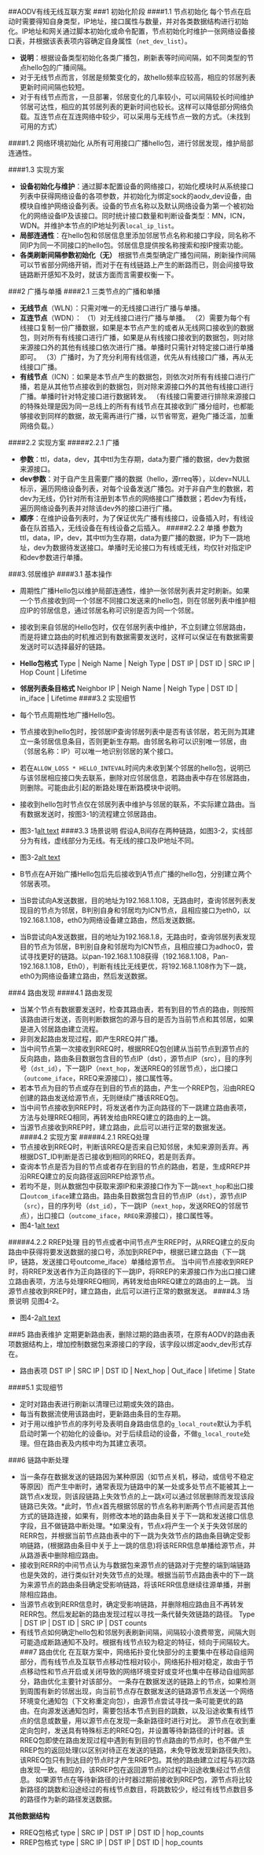 ##AODV有线无线互联方案
###1 初始化阶段
####1.1 节点初始化
每个节点在启动时需要得知自身类型，IP地址，接口属性与数量，并对各类数据结构进行初始化。IP地址和网关通过脚本初始化或命令配置，节点初始化时维护一张网络设备接口表，并根据该表表项内容确定自身属性（`net_dev_list`）。

- **说明**：根据设备类型初始化各类广播包，刷新表等时间间隔，如不同类型的节点hello包的广播间隔。
- 对于无线节点而言，邻居是频繁变化的，故hello频率应较高，相应的邻居列表更新时间间隔也较短。
- 对于有线节点而言，一旦部署，邻居变化的几率较小，可以间隔较长时间维护邻居可达性，相应的其邻居列表的更新时间也较长。这样可以降低部分网络负载。互连节点在互连网络中较少，可以采用与无线节点一致的方式。（未找到可用的方式）

####1.2 网络环境初始化
从所有可用接口广播hello包，进行邻居发现，维护局部连通性。

####1.3 实现方案
- **设备初始化与维护**：通过脚本配置设备的网络接口，初始化模块时从系统接口列表中获得网络设备的各项参数，并初始化为绑定sock的aodv_dev设备，由模块自维护网络设备列表。设备的节点名称以及默认网络设备为第一个被初始化的网络设备IP及该接口。同时统计接口数量和判断设备类型：MN，ICN，WDN。并维护本节点的IP地址列表`local_ip_list`。
- **局部连通性**：在hello包和邻居信息里添加邻居节点名称和接口字段，同名称不同IP为同一不同接口的hello包。邻居信息提供按名称搜索和按IP搜索功能。
- **各类刷新间隔参数初始化（无）**
根据节点类型确定广播包间隔，刷新操作间隔可以节省部分网络开销，而对于在有线链路上产生的断路而已，则会间接导致链路断开感知不及时，就该方面而言需要权衡一下。

###2 广播与单播
####2.1 三类节点的广播和单播
- **无线节点**（WLN）：只需对唯一的无线接口进行广播与单播。
- **互连节点**（WDN）：
（1）对无线接口进行广播与单播。
（2）需要为每个有线接口复制一份广播数据，如果是本节点产生的或者从无线网口接收到的数据包，则对所有有线接口进行广播，如果是从有线接口接收到的数据包，则对除来源接口外的其他有线接口依次进行广播。单播时只需针对特定接口进行单播即可。
（3）广播时，为了充分利用有线信道，优先从有线接口广播，再从无线接口广播。
- **有线节点**（ICN）：如果是本节点产生的数据包，则依次对所有有线接口进行广播，若是从其他节点接收到的数据包，则对除来源接口外的其他有线接口进行广播。单播时针对特定接口进行数据转发。
（有线接口需要进行排除来源接口的特殊处理是因为同一总线上的所有有线节点在其接收到广播分组时，也都能够接收到同样的数据，故无需再进行广播，以节省带宽，避免广播泛滥，加重网络负载。）

####2.2 实现方案
#####2.2.1 广播
- **参数**：ttl，data，dev，其中ttl为生存期，data为要广播的数据，dev为数据来源接口。
- **dev参数**：对于自产生且需要广播的数据（hello，源rreq等），以dev=NULL标示，遍历网络设备列表，对每个设备发送广播包。对于非自产生的数据，若dev为无线，仍针对所有注册到本节点的网络接口广播数据；若dev为有线，遍历网络设备列表并对除该dev外的接口进行广播。
- **顺序**：在维护设备列表时，为了保证优先广播有线接口，设备插入时，有线设备在队首插入，无线设备在有线设备之后插入。
#####2.2.2 单播
参数为ttl，data，IP，dev，其中ttl为生存期，data为要广播的数据，IP为下一跳地址，dev为数据待发送接口。单播时无论接口为有线或无线，均仅针对指定IP和dev参数进行单播。

###3.邻居维护
####3.1 基本操作
- 周期性广播Hello包以维护局部连通性，维护一张邻居列表并定时刷新。如果一个节点接收到同一个邻居不同接口发送来的hello包，则在邻居列表中维护相应IP的邻居信息，通过邻居名称可识别是否为同一个邻居。
- 接收到来自邻居的Hello包时，仅在邻居列表中维护，不立刻建立邻居路由，而是将建立路由的时机推迟到有数据需要发送时，这样可以保证在有数据需要发送时可以选择最好的链路。
- **Hello包格式**
Type | Neigh Name | Neigh Type | DST IP | DST ID | SRC IP | Hop Count | Lifetime
- **邻居列表条目格式**
Neighbor IP | Neigh Name | Neigh Type | DST ID | in_iface | Lifetime
####3.2 实现细节
- 每个节点周期性地广播Hello包。
- 节点接收到hello包时，按邻居IP查询邻居列表中是否有该邻居，若无则为其建立一条邻居信息条目，否则更新生存期。由邻居名称可以识别唯一邻居，由（邻居名称：IP）可以唯一地识别邻居的某个接口。
- 若在`ALLOW_LOSS * HELLO_INTEVAL`时间内未收到某个邻居的hello包，说明已与该邻居相应接口失去联系，删除对应邻居信息，若路由表中存在邻居路由，则删除。可能由此引起的断路处理在断路模块中说明。
- 接收到hello包时节点仅在邻居列表中维护与邻居的联系，不实际建立路由。当有数据发送时，按图3-1的流程建立邻居路由。
- 图3-1[alt text](https://github.com/Naturekid/aodv-Android/blob/without-ettwcim/3-1.png "图3-1")
####3.3 场景说明
假设A,B间存在两种链路，如图3-2，实线部分为有线，虚线部分为无线。有无线的接口及IP地址不同。

- 图3-2[alt text](https://github.com/Naturekid/aodv-Android/blob/without-ettwcim/3-2.PNG "图3-2")
- B节点在A开始广播Hello包后先后接收到A节点广播的hello包，分别建立两个邻居表项。
- 当B尝试向A发送数据，目的地址为192.168.1.108，无路由时，查询邻居列表发现目的节点为邻居，B判别自身和邻居均为ICN节点，且相应接口为eth0，以192.168.1.108，eth0为网络设备建立路由，然后发送数据。
- 当B尝试向A发送数据，目的地址为192.168.1.8，无路由时，查询邻居列表发现目的节点为邻居，B判别自身和邻居均为ICN节点，且相应接口为adhoc0，尝试寻找更好的链路。以pan-192.168.1.108获得（192.168.1.108，Pan-192.168.1.108，Eth0），判断有线比无线更优，将192.168.1.108作为下一跳，eth0为网络设备建立路由，然后发送数据。

###4 路由发现
####4.1 路由发现
- 当某个节点有数据要发送时，检查其路由表，若有到目的节点的路由，则按照该路由进行发送，否则判断数据包的源与目的是否为当前节点和其邻居，如果是进入邻居路由建立流程。
- 非则发起路由发现过程，即产生RREQ并广播。
- 当中间节点第一次接收到RREQ时，根据RREQ包创建从当前节点到源节点的反向路由，路由条目数据包含目的节点IP（dst），源节点IP（src），目的序列号（`dst_id`），下一跳IP（`next_hop`，发送RREQ的邻居节点），出口接口（`outcome_iface`，RREQ来源接口），接口属性等。
- 若本节点为目的节点或存在到目的节点的路由，产生一个RREP包，沿由RREQ创建的路由发送给源节点，无则继续广播该RREQ包。
- 当中间节点接收到RREP时，将发送者作为正向路径的下一跳建立路由表项，方法与处理RREQ相同，再转发给由RREQ建立的路由的上一跳。
- 当源节点接收到RREP时，建立路由，此后可以进行正常的数据发送。
####4.2 实现方案
#####4.2.1 RREQ处理
- 节点接收到RREQ时，判断该RREQ是否来自已知邻居，未知来源则丢弃。再根据DST_ID判断是否已接收到相同的RREQ，若是则丢弃。
- 查询本节点是否为目的节点或者存在到目的节点的路由，若是，生成RREP并沿RREQ建立的反向路径返回RREP给源节点。
- 若均不是，则从数据包中获取来源IP和来源接口作为下一跳`next_hop`和出口接口`outcom_iface`建立路由。路由条目数据包含目的节点IP（`dst`），源节点IP（`src`），目的序列号（`dst_id`），下一跳IP（`next_hop`，发送RREQ的邻居节点），出口接口（`outcome_iface`，`RREQ`来源接口），接口属性等。
- 图4-1[alt text](https://github.com/Naturekid/aodv-Android/blob/without-ettwcim/4-1.PNG "图4-1")

#####4.2.2 RREP处理
目的节点或者中间节点产生RREP时，从RREQ建立的反向路由中获得将要发送数据的接口号，添加到RREP中，根据已建立路由（下一跳IP，链路，发送接口号outcome_iface）单播给源节点。
当中间节点接收到RREP时，将RREP发送者作为正向路径的下一跳IP，将RREP的来源接口作为出口接口建立路由表项，方法与处理RREQ相同，再转发给由RREQ建立的路由的上一跳。
当源节点接收到RREP时，建立路由，此后可以进行正常的数据发送。
####4.3 场景说明
见图4-2。

- 图4-2[alt text](https://github.com/Naturekid/aodv-Android/blob/without-ettwcim/4-2.PNG "图4-2")

###5 路由表维护
定期更新路由表，删除过期的路由表项，在原有AODV的路由表项数据结构上，增加控制数据包来源接口的字段，该字段以绑定aodv_dev形式存在。

- 路由表项
DST IP | SRC IP | DST ID | Next_hop | Out_iface | lifetime | State

####5.1 实现细节
- 定时对路由表进行刷新以清理已过期或失效的路由。
- 每当有数据流使用该路由时，更新路由条目的生存期。
- 对于用以维护节点的序列号及表明自身路由信息的`g_local_route`默认为手机启动时第一个初始化的设备ip。对于后续启动的设备，不做`g_local_route`处理。但在路由表及内核中均为其建立表项。

###6 链路中断处理
- 当一条存在数据发送的链路因为某种原因（如节点关机，移动，或信号不稳定等原因）而产生中断时，通常表现为链路中的某一处或多处节点不能被其上一跳节点x发现，则该段链路上失效节点的上一跳x可以通过邻居删除而发现该段链路已失效。*此时，节点x首先根据邻居的节点名称判断两个节点间是否其他方式的链路连接，如果有，则修改本地的路由条目关于下一跳和发送接口信息字段，且不做链路中断处理。*如果没有，节点x将产生一个关于失效邻居的RERR包，并根据当前节点路由表中的下一跳为失效节点的路由条目确定受影响链路，(根据路由条目中关于上一跳的信息)将该RERR信息单播给源节点，并从路游表中删除相应路由。
- 接收到RERR的中间节点认为与数据包来源节点的链路对于完整的端到端链路也是失效的，进行类似针对失效节点的处理。根据当前节点路由表中的下一跳为来源节点的路由条目确定受影响链路，将该RERR信息继续往源单播，并删除相应路由。
- 当源节点收到RERR信息时，确定受影响链路，并删除相应路由且不再转发RERR包。然后发起新的路由发现过程以寻找一条代替失效链路的路径。
Type | DST IP | DST ID | SRC IP | DST counts
- 有线节点如何确定hello包和邻居列表刷新间隔，间隔较小浪费带宽，间隔大则可能造成断路通知不及时。根据有线节点较为稳定的特征，倾向于间隔较大。
###7 路由优化
在互联方案中，网络拓扑变化快部分的主要集中在移动自组网部分，而有线节点及互联节点移动性相对较小，网络拓扑相对稳定，故由于节点移动性和节点开启或关闭导致的网络环境变好或变坏也集中在移动自组网部分，路由优化主要针对该部分。
一条存在数据发送的链路上的节点，如果检测到周围有新的邻居出现，向当前节点存在数据发送的链路源节点发送一个网络环境变化通知包（下文称重定向包），由源节点尝试寻找一条可能更优的路由。在向源发送通知包时，需要包括本节点到目的跳数，以及沿途收集有线节点的信息或数量，用以源节点在发现一条新路径时进行对比。
源节点在收到重定向包时，发送具有特殊标志的RREQ包，并设置等待新路径的计时器。该RREQ包即使在路由发现过程中遇到有到目的节点路由的节点时，也不做产生RREP包的返回处理(以区别对待正在发送的链路，未免导致发现新路径失败)。该RREQ包只有到达目的节点时才产生RREP包。其他的路由建立过程与初次路由发现一致。相应的，该RREP包在返回源节点的过程中沿途收集经过节点信息。
如果源节点在等待新路径的计时器过期前接收到RREP包，源节点将比较新路径的跳数和沿途经过的有线节点数目，将跳数较少，经过有线节点数目多的路径作为新的路径发送数据。

**其他数据结构**

- RREQ包格式
type | SRC IP | DST IP | DST ID | hop_counts 
- RREP包格式
type | SRC IP | DST IP | DST ID | hop_counts
